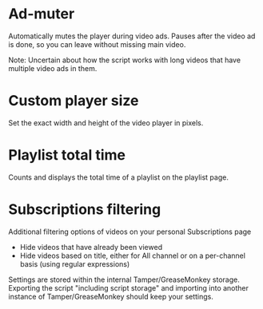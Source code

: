 # Ad-muter
Automatically mutes the player during video ads. Pauses after the video ad is done, so you can leave without missing main video.

Note: Uncertain about how the script works with long videos that have multiple video ads in them.


# Custom player size
Set the exact width and height of the video player in pixels.


# Playlist total time
Counts and displays the total time of a playlist on the playlist page.


# Subscriptions filtering
Additional filtering options of videos on your personal Subscriptions page

- Hide videos that have already been viewed
- Hide videos based on title, either for All channel or on a per-channel basis (using regular expressions)

Settings are stored within the internal Tamper/GreaseMonkey storage. Exporting the script "including script storage" and importing into another instance of Tamper/GreaseMonkey should keep your settings.
